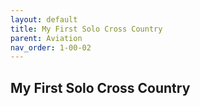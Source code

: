 ```yaml
---
layout: default
title: My First Solo Cross Country
parent: Aviation
nav_order: 1-00-02
---
```


## My First Solo Cross Country






